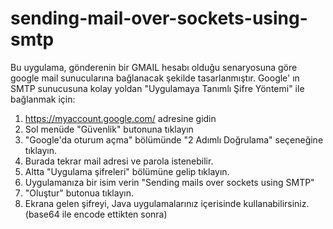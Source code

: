 # sending-mail-over-sockets-using-smtp

Bu uygulama, gönderenin bir GMAIL hesabı olduğu senaryosuna göre google mail sunucularına bağlanacak şekilde tasarlanmıştır.
Google' ın SMTP sunucusuna kolay yoldan "Uygulamaya Tanımlı Şifre Yöntemi" ile bağlanmak için:

1. https://myaccount.google.com/ adresine gidin
2. Sol menüde "Güvenlik" butonuna tıklayın
3. "Google'da oturum açma" bölümünde "2 Adımlı Doğrulama" seçeneğine tıklayın.
4. Burada tekrar mail adresi ve parola istenebilir.
5. Altta "Uygulama şifreleri" bölümüne gelip tıklayın.
6. Uygulamanıza bir isim verin "Sending mails over sockets using SMTP"
7. "Oluştur" butonua tıklayın.
8. Ekrana gelen şifreyi, Java uygulamalarınız içerisinde kullanabilirsiniz. (base64 ile encode ettikten sonra)
